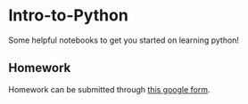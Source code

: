 # Intro-to-Python
Some helpful notebooks to get you started on learning python!

## Homework
Homework can be submitted through [this google form](https://forms.gle/XCM33SzCQRCXZjvo6).
